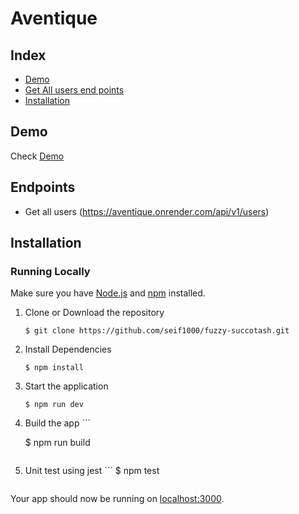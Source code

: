 # Aventique

## Index
+ [Demo](#demo)
+ [Get All users end points](#features)
+ [Installation](#installation)

## Demo<a name="demo"></a>
Check [Demo](https://aventique.onrender.com/)

## Endpoints<a name="features"></a>
+ Get all users (https://aventique.onrender.com/api/v1/users)


## Installation<a name="installation"></a>
### Running Locally
Make sure you have [Node.js](https://nodejs.org/) and [npm](https://www.npmjs.com/) installed.

1. Clone or Download the repository

	```
	$ git clone https://github.com/seif1000/fuzzy-succotash.git
	
	```
2. Install Dependencies

	```
	$ npm install
	```

4. Start the application

	```
	$ npm run dev 
	```
5. Build the app
        ```
	
	$ npm run build 
	```
	
6. Unit test using jest
        ```
	$ npm test 
	```
Your app should now be running on [localhost:3000](http://localhost:3000/).

